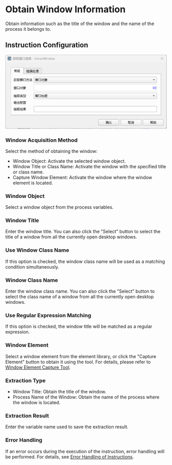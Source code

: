 # Obtain Window Information

Obtain information such as the title of the window and the name of the process it belongs to.

## Instruction Configuration

![General Configuration Dialog Box for Obtaining Window Information](extract_window_general_config.png)

### Window Acquisition Method

Select the method of obtaining the window:

* Window Object: Activate the selected window object.
* Window Title or Class Name: Activate the window with the specified title or class name.
* Capture Window Element: Activate the window where the window element is located.

### Window Object

Select a window object from the process variables.

### Window Title

Enter the window title. You can also click the "Select" button to select the title of a window from all the currently open desktop windows.

### Use Window Class Name

If this option is checked, the window class name will be used as a matching condition simultaneously.

### Window Class Name

Enter the window class name. You can also click the "Select" button to select the class name of a window from all the currently open desktop windows.

### Use Regular Expression Matching

If this option is checked, the window title will be matched as a regular expression.

### Window Element

Select a window element from the element library, or click the "Capture Element" button to obtain it using the tool. For details, please refer to [Window Element Capture Tool](../../../manual/window_element_capture_tool.md).

### Extraction Type

- Window Title: Obtain the title of the window.
- Process Name of the Window: Obtain the name of the process where the window is located.

### Extraction Result

Enter the variable name used to save the extraction result.

### Error Handling

If an error occurs during the execution of the instruction, error handling will be performed. For details, see [Error Handling of Instructions](../../../manual/error_handling.md).